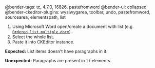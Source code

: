 @bender-tags: tc, 4.7.0, 16826, pastefromword
@bender-ui: collapsed
@bender-ckeditor-plugins: wysiwygarea, toolbar, undo, pastefromword, sourcearea, elementspath, list

1. Using Microsoft Word open/create a document with list (e.g. [`Ordered_list_multiple.docx`](https://github.com/ckeditor/ckeditor-dev/blob/c9dbec1769c1987b48fa4d7823a71643bd2d5f14/tests/plugins/pastefromword/generated/_fixtures/Ordered_list_multiple/Ordered_list_multiple.docx)).
1. Select the whole list.
1. Paste it into CKEditor instance.

**Expected:** List items doesn't have paragraphs in it.

**Unexpected:** Paragraphs are present in `li` elements.
